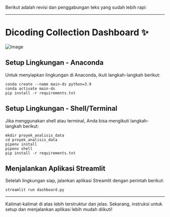 Berikut adalah revisi dan penggabungan teks yang sudah lebih rapi:

---

# Dicoding Collection Dashboard ✨


![Image](https://github.com/user-attachments/assets/9e6a49dd-518a-481e-a873-241fa6650220)


## Setup Lingkungan - Anaconda

Untuk menyiapkan lingkungan di Anaconda, ikuti langkah-langkah berikut:

```
conda create --name main-ds python=3.9
conda activate main-ds
pip install -r requirements.txt
```

## Setup Lingkungan - Shell/Terminal

Jika menggunakan shell atau terminal, Anda bisa mengikuti langkah-langkah berikut:

```
mkdir proyek_analisis_data
cd proyek_analisis_data
pipenv install
pipenv shell
pip install -r requirements.txt
```

## Menjalankan Aplikasi Streamlit

Setelah lingkungan siap, jalankan aplikasi Streamlit dengan perintah berikut:

```
streamlit run dashboard.py
```

---

Kalimat-kalimat di atas lebih terstruktur dan jelas. Sekarang, instruksi untuk setup dan menjalankan aplikasi lebih mudah diikuti!
